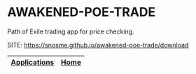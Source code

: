 # AWAKENED-POE-TRADE

 Path of Exile trading app for price checking.

 SITE: https://snosme.github.io/awakened-poe-trade/download

 | [Applications](https://portable-linux-apps.github.io/apps.html) | [Home](https://portable-linux-apps.github.io)
 | --- | --- |
